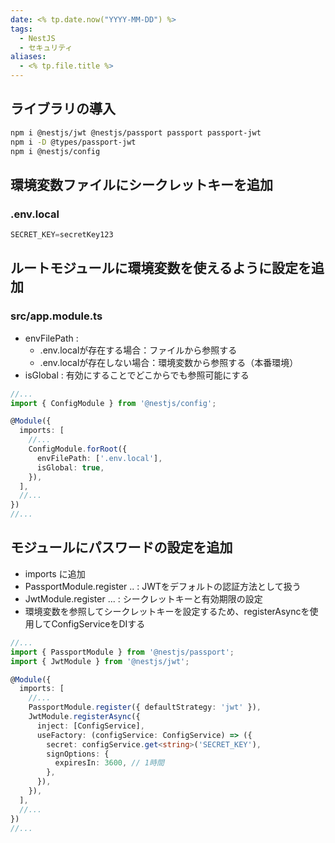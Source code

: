 ```yaml
---
date: <% tp.date.now("YYYY-MM-DD") %>
tags:
  - NestJS
  - セキュリティ
aliases:
  - <% tp.file.title %>
---
```

## ライブラリの導入

```bash
npm i @nestjs/jwt @nestjs/passport passport passport-jwt
npm i -D @types/passport-jwt
npm i @nestjs/config
```

## 環境変数ファイルにシークレットキーを追加 

### .env.local

```ts
SECRET_KEY=secretKey123
```

## ルートモジュールに環境変数を使えるように設定を追加 

### src/app.module.ts

- envFilePath : 
	- .env.localが存在する場合：ファイルから参照する
	- .env.localが存在しない場合：環境変数から参照する（本番環境）
- isGlobal : 有効にすることでどこからでも参照可能にする

```ts
//...
import { ConfigModule } from '@nestjs/config';

@Module({
  imports: [
    //...
    ConfigModule.forRoot({
      envFilePath: ['.env.local'],
      isGlobal: true,
    }),
  ],
  //...
})
//...
```

## モジュールにパスワードの設定を追加

- imports に追加 
- PassportModule.register .. : JWTをデフォルトの認証方法として扱う
- JwtModule.register ... : シークレットキーと有効期限の設定
- 環境変数を参照してシークレットキーを設定するため、registerAsyncを使用してConfigServiceをDIする

```ts
//...
import { PassportModule } from '@nestjs/passport';
import { JwtModule } from '@nestjs/jwt';

@Module({
  imports: [
    //...
    PassportModule.register({ defaultStrategy: 'jwt' }),
    JwtModule.registerAsync({
      inject: [ConfigService],
      useFactory: (configService: ConfigService) => ({
        secret: configService.get<string>('SECRET_KEY'),
        signOptions: {
          expiresIn: 3600, // 1時間
        },
      }),
    }),
  ],
  //...
})
//...
```